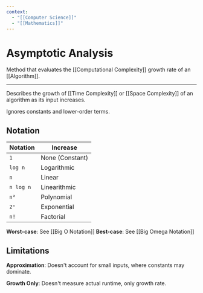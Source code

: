 ```yaml
---
context:
  - "[[Computer Science]]"
  - "[[Mathematics]]"
---
```


# Asymptotic Analysis

Method that evaluates the [[Computational Complexity]] growth rate of an [[Algorithm]].

---

Describes the growth of [[Time Complexity]] or [[Space Complexity]] of an algorithm as its input increases.

Ignores constants and lower-order terms.

## Notation

| Notation  | Increase        |
| --------- | --------------- |
| `1`       | None (Constant) |
| `log n`   | Logarithmic     |
| `n`       | Linear          |
| `n log n` | Linearithmic    |
| `n²`      | Polynomial      |
| `2ⁿ`      | Exponential     |
| `n!`      | Factorial       |

**Worst-case**: See [[Big O Notation]]
**Best-case**: See [[Big Omega Notation]]

## Limitations

**Approximation**: Doesn't account for small inputs, where constants may dominate.

**Growth Only**: Doesn't measure actual runtime, only growth rate.
